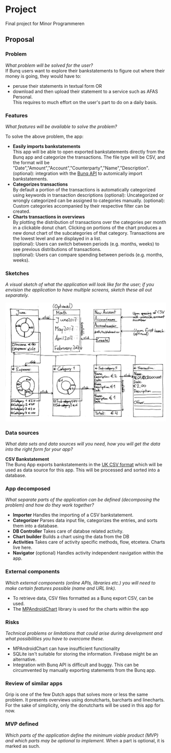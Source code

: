 # Project
Final project for Minor Programmeren

## Proposal

### Problem
*What problem will be solved for the user?*  
If Bunq users want to explore their bankstatements to figure out where their money is going, they would have to:  
+ peruse their statements in textual form
OR
+ download and then upload their statement to a service such as AFAS Personal.  
This requires to much effort on the user's part to do on a daily basis.

### Features
*What features will be available to solve the problem?*

To solve the above problem, the app:  
+ **Easily imports bankstatements**  
This app will be able to open exported bankstatements directly from the Bunq app and categorize the transactions. The file type will be CSV, and the format will be "Date","Amount","Account","Counterparty","Name","Description".
(optional): integration with the [Bunq API](https://docs.bunq.com) to automically import bankstatements.
+ **Categorizes transactions**  
By default a portion of the transactions is automatically categorized using keywords in transaction descriptions
(optional): Uncategorized or wrongly categorized can be assigned to categories manually.
(optional): Custom categories accompanied by their respective filter can be created.
+ **Charts transactions in overviews**  
By plotting the distribution of transactions over the categories per month in a clickable donut chart. Clicking on portions of the chart produces a new donut chart of the subcategories of that category. Transactions are the lowest level and are displayed in a list.  
(optional): Users can switch between periods (e.g. months, weeks) to see previous distributions of transactions.  
(optional): Users can compare spending between periods (e.g. months, weeks).

### Sketches
*A visual sketch of what the application will look like for the user; if you envision the application to have multiple screens, sketch these all out separately.*

![sketches](/doc/sketches.jpg)

### Data sources
*What data sets and data sources will you need, how you will get the data into the right form for your app?*

**CSV Bankstatement**  
The Bunq App exports bankstatements in the [UK CSV format](https://en.wikipedia.org/wiki/Comma-separated_values#Example) which will be used as data source for this app. This will be processed and sorted into a database.

### App decomposed
*What separate parts of the application can be defined (decomposing the problem) and how do they work together?*

+ **Importer**
Handles the importing of a CSV bankstatement.
+ **Categorizer**
Parses data input file, categorizes the entries, and sorts them into a database.
+ **DB Controller**
Takes care of databse related activity.
+ **Chart builder**
Builds a chart using the data from the DB
+ **Activities**
Takes care of activity specific methods, flow, etcetera. Charts live here.
+ **Navigator** (optional)
Handles activity independent navigation within the app.

### External components
*Which external components (online APIs, libraries etc.) you will need to make certain features possible (name and URL link).*

+ To retrieve data, CSV files formatted as a Bunq export CSV, can be used.
+ The [MPAndroidChart](https://github.com/PhilJay/MPAndroidChart) library is used for the charts within the app

### Risks
*Technical problems or limitations that could arise during development and what possibilities you have to overcome these.*
+ MPAndroidChart can have insufficient functionality
+ SQLite isn't suitable for storing the information. Firebase might be an alternative.
+ Integration with Bunq API is difficult and buggy. This can be circumvented by manually exporting statements from the Bunq app.

### Review of similar apps
Grip is one of the few Dutch apps that solves more or less the same problem. It presents overviews using donutcharts, barcharts and linecharts. For the sake of simplicity, only the donutcharts will be used in this app for now.

### MVP defined
*Which parts of the application define the minimum viable product (MVP) and which parts may be optional to implement.*
When a part is optional, it is marked as such.
